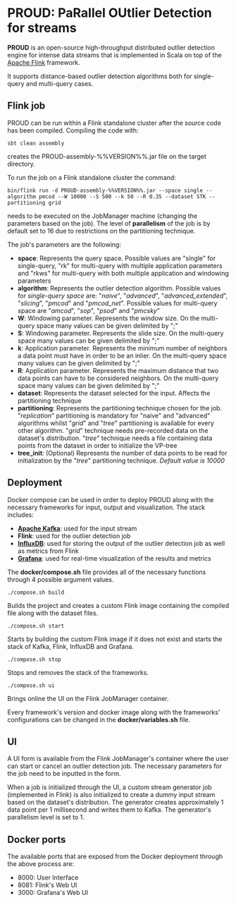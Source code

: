 # PROUD: PaRallel OUtlier Detection for streams 

**PROUD** is an open-source high-throughput distributed outlier detection engine for intense data streams that is implemented in Scala on top of the [Apache Flink](https://flink.apache.org/) framework.

It supports distance-based outlier detection algorithms both for single-query and multi-query cases.

## Flink job

PROUD can be run within a Flink standalone cluster after the source code has been compiled. Compiling the code with: 

    sbt clean assembly

creates the PROUD-assembly-%%VERSION%%.jar file on the target directory.

To run the job on a Flink standalone cluster the command:

    bin/flink run -d PROUD-assembly-%%VERSION%%.jar --space single --algorithm pmcod --W 10000 --S 500 --k 50 --R 0.35 --dataset STK --partitioning grid

needs to be executed on the JobManager machine (changing the parameters based on the job). The level of **parallelism** of the job is by default set to 16 due to restrictions on the partitioning technique.

The job's parameters are the following:

 - **space**: Represents the query space. Possible values are "single" for single-query, "rk" for multi-query with multiple application parameters  and "rkws" for multi-query with both multiple application and windowing parameters
 - **algorithm**: Represents the outlier detection algorithm. Possible values for *single-query space* are: "*naive*", "*advanced*", "*advanced_extended*", "*slicing*", "*pmcod*" and "*pmcod_net*". Possible values for multi-query space are "*amcod*", "*sop*", "*psod*" and "*pmcsky*"
 - **W**: Windowing parameter. Represents the window size. On the multi-query space many values can be given delimited by ";"
 - **S**: Windowing parameter. Represents the slide size. On the multi-query space many values can be given delimited by ";"
 - **k**: Application parameter. Represents the minimum number of neighbors a data point must have in order to be an inlier. On the multi-query space many values can be given delimited by ";"
 - **R**: Application parameter. Represents the maximum distance that two data points can have to be considered neighbors. On the multi-query space many values can be given delimited by ";"
 - **dataset**: Represents the dataset selected for the input. Affects the partitioning technique
 - **partitioning**: Represents the partitioning technique chosen for the job. "*replication*" partitioning is mandatory for "naive" and "advanced" algorithms whilst "*grid*" and "*tree*" partitioning is available for every other algorithm. "*grid*" technique needs pre-recorded data on the dataset's distribution. "*tree*" technique needs a file containing data points from the dataset in order to initialize the VP-tree
 - **tree_init**: (Optional) Represents the number of data points to be read for initialization by the "*tree*" partitioning technique. *Default value is 10000*

## Deployment

Docker compose can be used in order to deploy PROUD along with the necessary frameworks for input, output and visualization. The stack includes: 

 - [**Apache Kafka**](https://kafka.apache.org/): used for the input stream
 - **Flink**: used for the outlier detection job
 - [**InfluxDB**](https://www.influxdata.com/): used for storing the output of the outlier detection job as well as metrics from Flink
 - [**Grafana**](https://grafana.com/): used for real-time visualization of the results and metrics

 The **docker/compose.sh** file provides all of the necessary functions through 4 possible argument values.

    ./compose.sh build
Builds the project and creates a custom Flink image containing the compiled file along with the dataset files.

    ./compose.sh start
Starts by building the custom Flink image if it does not exist and starts the stack of Kafka, Flink, InfluxDB and Grafana.

    ./compose.sh stop
Stops and removes the stack of the frameworks.

    ./compose.sh ui
Brings online the UI on the Flink JobManager container.

Every framework's version and docker image along with the frameworks' configurations can be changed in the **docker/variables.sh** file.

## UI

A UI form is available from the Flink JobManager's container where the user can start or cancel an outlier detection job. The necessary parameters for the job need to be inputted in the form. 

When a job is initialized through the UI, a custom stream generator job (implemented in Flink) is also initialized to create a dummy input stream based on the dataset's distribution. The generator creates approximately 1 data point per 1 millisecond and writes them to Kafka. The generator's parallelism level is set to 1.

## Docker ports

The available ports that are exposed from the Docker deployment through the above process are:

- 8000: User Interface
- 8081: Flink's Web UI 
- 3000: Grafana's Web UI